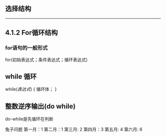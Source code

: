 ## 选择结构
* * *
## 4.1.2 For循环结构
### for语句的一般形式
for(初始表达式；条件表达式；循环表达式)

## while 循环
 while(*表达式*)
{
    循环体；
}
## 整数逆序输出(do while)
do-while是先循环在判断

兔子问题
第一月：1
第二月：1
第三月: 2
第四月：3
第五月: 4
第六月: 6